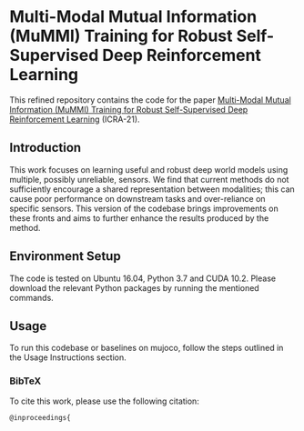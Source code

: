 # Multi-Modal Mutual Information (MuMMI) Training for Robust Self-Supervised Deep Reinforcement Learning

This refined repository contains the code for the paper [Multi-Modal Mutual Information (MuMMI) Training for Robust Self-Supervised Deep Reinforcement Learning](https://arxiv.org/abs/2107.02339) (ICRA-21).

## Introduction

This work focuses on learning useful and robust deep world models using multiple, possibly unreliable, sensors. We find that current methods do not sufficiently encourage a shared representation between modalities; this can cause poor performance on downstream tasks and over-reliance on specific sensors. This version of the codebase brings improvements on these fronts and aims to further enhance the results produced by the method.

## Environment Setup

The code is tested on Ubuntu 16.04, Python 3.7 and CUDA 10.2. Please download the relevant Python packages by running the mentioned commands.

## Usage

To run this codebase or baselines on mujoco, follow the steps outlined in the Usage Instructions section.

### BibTeX

To cite this work, please use the following citation:

```
@inproceedings{